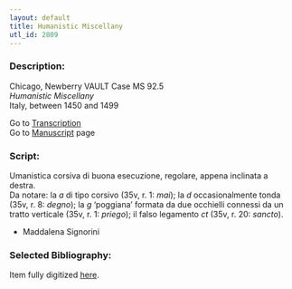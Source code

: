 ```yaml
---
layout: default
title: Humanistic Miscellany
utl_id: 2809
---
```


###  Description:

Chicago, Newberry VAULT Case MS 92.5<br>
_Humanistic Miscellany_<br>
Italy, between 1450 and 1499

Go to [Transcription](https://centerfordigitalhumanities.github.io/Newberry-Italian-paleography/transcriptions/020)<br>
Go to [Manuscript](https://centerfordigitalhumanities.github.io/Newberry-Italian-paleography/www/record.html?id=020) page 

###  Script:

Umanistica corsiva di buona esecuzione, regolare, appena inclinata a destra.<br>
Da notare: la _a_ di tipo corsivo (35v, r. 1: _mai_); la _d_ occasionalmente tonda (35v, r. 8: _degno_); la _g_ ‘poggiana’ formata da due occhielli connessi da un tratto verticale (35v, r. 1: _priego_); il falso legamento _ct_ (35v, r. 20: _sancto_).<br>
- Maddalena Signorini

###  Selected Bibliography:

Item fully digitized [here](http://collections.carli.illinois.edu/cdm/ref/collection/nby_dig/id/11854).

